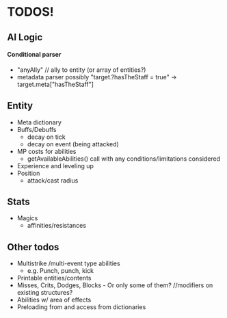 
# TODOS!

## AI Logic

#### Conditional parser
- "anyAlly" // ally to entity (or array of entities?)
- metadata parser possibly "target.?hasTheStaff = true" -> target.meta["hasTheStaff"]
 
## Entity
- Meta dictionary
- Buffs/Debuffs
  - decay on tick
  - decay on event (being attacked)
- MP costs for abilities
    - getAvailableAbilities() call with any conditions/limitations considered
- Experience and leveling up
- Position
    - attack/cast radius

## Stats
- Magics
  - affinities/resistances
 
## Other todos
- Multistrike /multi-event type abilities
  - e.g. Punch, punch, kick
- Printable entities/contents
- Misses, Crits, Dodges, Blocks - Or only some of them? //modifiers on existing structures?
- Abilities w/ area of effects
- Preloading from and access from dictionaries
 